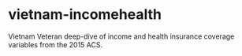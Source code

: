 # vietnam-incomehealth
Vietnam Veteran deep-dive of income and health insurance coverage variables from the 2015 ACS.

